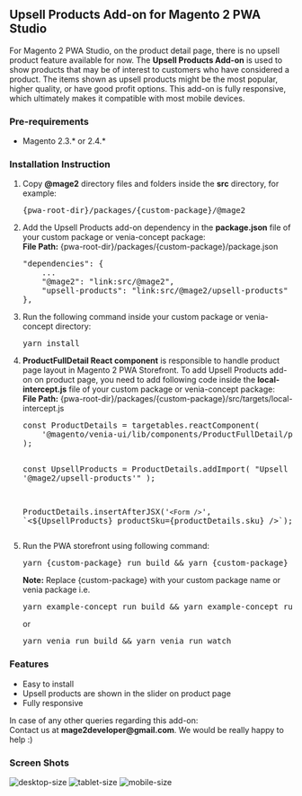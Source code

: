 <h2><b>Upsell Products Add-on for Magento 2 PWA Studio</b></h2>

<p>For Magento 2 PWA Studio, on the product detail page, there is no upsell product feature available for now. The <b>Upsell Products Add-on</b>  is used to show products that may be of interest to customers who have considered a product. The items shown as upsell products might be the most popular, higher quality, or have good profit options. This add-on is fully responsive, which ultimately makes it compatible with most mobile devices.</p>

<h3><b>Pre-requirements</b></h3>
<ul>
<li>Magento 2.3.* or 2.4.*</li>
</ul>

<h3><b>Installation Instruction</b></h3>
<ol>
<li>Copy <b>@mage2</b> directory files and folders inside the <b>src</b> directory, for example:<br/> <pre>{pwa-root-dir}/packages/{custom-package}/@mage2</pre></li>
<li>Add the Upsell Products add-on dependency in the <b>package.json</b> file of your custom package or venia-concept package:<br/>
<b>File Path:</b> {pwa-root-dir}/packages/{custom-package}/package.json
<pre>
"dependencies": {
    ...
    "@mage2": "link:src/@mage2",
    "upsell-products": "link:src/@mage2/upsell-products"
},
</pre>
</li>
<li>Run the following command inside your custom package or venia-concept directory:
<pre>yarn install</pre>
</li>
<li><b>ProductFullDetail React component</b> is responsible to handle product page layout in Magento 2 PWA Storefront. To add Upsell Products add-on on product page, you need to add following code inside the <b>local-intercept.js</b> file of your custom package or venia-concept package:<br/>
<b>File Path:</b> {pwa-root-dir}/packages/{custom-package}/src/targets/local-intercept.js
<pre>
const ProductDetails = targetables.reactComponent(
    '@magento/venia-ui/lib/components/ProductFullDetail/productFullDetail.js'
);

const UpsellProducts = ProductDetails.addImport(
    "Upsell from '@mage2/upsell-products'"
);

ProductDetails.insertAfterJSX('`<Form />`', \`<${UpsellProducts} productSku={productDetails.sku} />\`);
</pre>
</li>
<li>Run the PWA storefront using following command:<br/>
<pre>yarn {custom-package} run build && yarn {custom-package} run watch</pre>
<b>Note:</b> Replace {custom-package} with your custom package name or venia package i.e.
<pre>yarn example-concept run build && yarn example-concept run watch</pre> or
<pre>yarn venia run build && yarn venia run watch</pre>
</li>
</ol>

<h3><b>Features</b></h3>
<ul>
<li>Easy to install</li>
<li>Upsell products are shown in the slider on product page</li>
<li>Fully responsive</li>
</ul>

<p>In case of any other queries regarding this add-on:<br />
Contact us at <b>mage2developer@gmail.com</b>. We would be really happy to help :)</p>

<h3><b>Screen Shots</b></h3>

<img src="https://user-images.githubusercontent.com/26230770/141418295-120febfe-5a24-4762-8474-3e8a7311919d.png" alt="desktop-size" />

<img src="https://user-images.githubusercontent.com/26230770/141418302-3b734419-0548-4efa-8329-13f7d3c789f6.png" alt="tablet-size" />

<img src="https://user-images.githubusercontent.com/26230770/141418308-5825abd5-ebb8-4370-9185-ce9260a2acc6.png" alt="mobile-size" />
